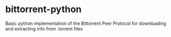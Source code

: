 # bittorrent-python
Basic python implementation of the Bittorrent Peer Protocol for downloading and extracting info from .torrent files
